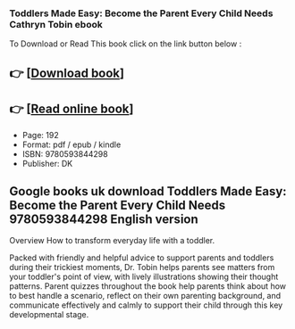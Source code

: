 ### Toddlers Made Easy: Become the Parent Every Child Needs Cathryn Tobin ebook

To Download or Read This book click on the link button below :

## 👉  [**[Download book](http://get-pdfs.com/download.php?group=book&from=github.com&id=719717&lnk=1065 "Download book")**]

## 👉  [**[Read online book](http://get-pdfs.com/download.php?group=book&from=github.com&id=719717&lnk=1065 "Read online book")**]


* Page: 192
* Format: pdf / epub / kindle
* ISBN: 9780593844298
* Publisher: DK



## Google books uk download Toddlers Made Easy: Become the Parent Every Child Needs 9780593844298 English version


Overview
How to transform everyday life with a toddler.
 
 Packed with friendly and helpful advice to support parents and toddlers during their trickiest moments, Dr. Tobin helps parents see matters from your toddler&#039;s point of view, with lively illustrations showing their thought patterns. Parent quizzes throughout the book help parents think about how to best handle a scenario, reflect on their own parenting background, and communicate effectively and calmly to support their child through this key developmental stage.



